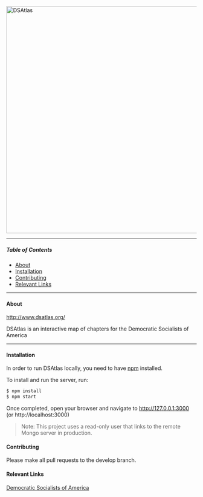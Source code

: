 <img width="600" src="https://rawgit.com/chrisengelsma/dsatlas/master/assets/img/dsatlas_logo.png" alt="DSAtlas" />


----------
##### Table of Contents
* [About](#about)
* [Installation](#installation)
* [Contributing](#contributing)
* [Relevant Links](#relevant-links)

----------
#### About

http://www.dsatlas.org/

DSAtlas is an interactive map of chapters for the Democratic Socialists of America

----------
#### Installation

In order to run DSAtlas locally, you need to have [npm](https://www.npmjs.com/) installed.

To install and run the server, run:

```bash
$ npm install
$ npm start
```

Once completed, open your browser and navigate to http://127.0.0.1:3000 (or http://localhost:3000)

>Note: This project uses a read-only user that links to the remote Mongo server in production.

#### Contributing

Please make all pull requests to the develop branch. 

#### Relevant Links

[Democratic Socialists of America](http://www.dsausa.org/)
